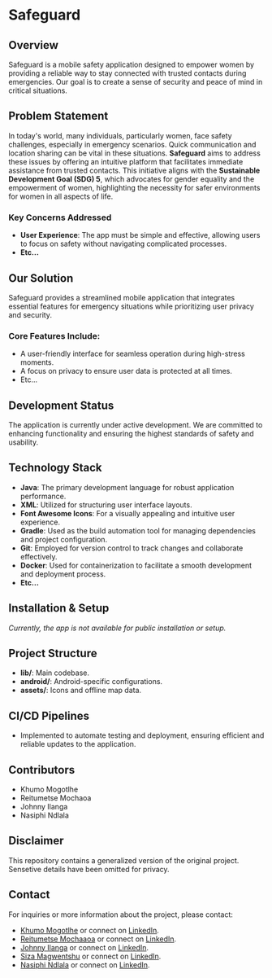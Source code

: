 # **Safeguard**

## **Overview**
Safeguard is a mobile safety application designed to empower women by providing a reliable way to stay connected with trusted contacts during emergencies. Our goal is to create a sense of security and peace of mind in critical situations.

## **Problem Statement**
In today's world, many individuals, particularly women, face safety challenges, especially in emergency scenarios. Quick communication and location sharing can be vital in these situations. **Safeguard** aims to address these issues by offering an intuitive platform that facilitates immediate assistance from trusted contacts. This initiative aligns with the **Sustainable Development Goal (SDG) 5**, which advocates for gender equality and the empowerment of women, highlighting the necessity for safer environments for women in all aspects of life.

### **Key Concerns Addressed**
- **User Experience**: The app must be simple and effective, allowing users to focus on safety without navigating complicated processes.
- **Etc...**

## **Our Solution**
Safeguard provides a streamlined mobile application that integrates essential features for emergency situations while prioritizing user privacy and security.

### **Core Features Include**:
- A user-friendly interface for seamless operation during high-stress moments.
- A focus on privacy to ensure user data is protected at all times.
- Etc...
  
## **Development Status**
The application is currently under active development. We are committed to enhancing functionality and ensuring the highest standards of safety and usability.

## **Technology Stack**
- **Java**: The primary development language for robust application performance.
- **XML**: Utilized for structuring user interface layouts.
- **Font Awesome Icons**: For a visually appealing and intuitive user experience.
- **Gradle**: Used as the build automation tool for managing dependencies and project configuration.
- **Git**: Employed for version control to track changes and collaborate effectively.
- **Docker**: Used for containerization to facilitate a smooth development and deployment process.
- **Etc...**

## **Installation & Setup**
*Currently, the app is not available for public installation or setup.*

## **Project Structure**
- **lib/**: Main codebase.
- **android/**: Android-specific configurations.
- **assets/**: Icons and offline map data.

## **CI/CD Pipelines**
- Implemented to automate testing and deployment, ensuring efficient and reliable updates to the application.

## **Contributors**
- Khumo Mogotlhe
- Reitumetse Mochaoa
- Johnny Ilanga
- Nasiphi Ndlala

## **Disclaimer**
This repository contains a generalized version of the original project. Sensetive details have been omitted for privacy.

## **Contact**
For inquiries or more information about the project, please contact:
- [Khumo Mogotlhe](khumomogotlhe7@gmail.com) or connect on [LinkedIn](linkedin.com/in/khumo-mogotlhe).
- [Reitumetse Mochaaoa](mochaoar@gmail.com) or connect on [LinkedIn](linkedin.com/in/reitumetse-mochaoa).
- [Johnny Ilanga](ilangajohnny18@gmail.com) or connect on [LinkedIn](linkedin.com/in/johnny-ilanga).
- [Siza Magwentshu](smagwentshu99@gmail.com) or connect on [LinkedIn](linkedin.com/in/siza-magwentshu).
- [Nasiphi Ndlala](nndlala023@student.wethinkcode.co.za) or connect on [LinkedIn](linkedin.com/in/nasiphi-ndlala-0a98062b3).
